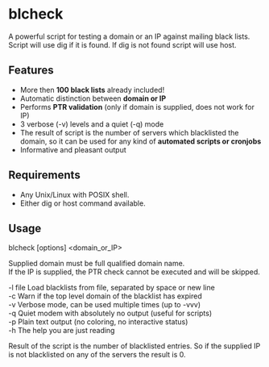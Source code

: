 # blcheck

A powerful script for testing a domain or an IP against mailing black lists.  
Script will use dig if it is found. If dig is not found script will use host.


Features
--------------------

* More then __100 black lists__ already included!
* Automatic distinction between __domain or IP__
* Performs __PTR validation__ (only if domain is supplied, does not work for IP)
* 3 verbose (-v) levels and a quiet (-q) mode
* The result of script is the number of servers which blacklisted the domain, so it can be used for any kind of __automated scripts or cronjobs__
* Informative and pleasant output


Requirements
--------------------

* Any Unix/Linux with POSIX shell.
* Either dig or host command available.


Usage
--------------------

blcheck [options] <domain\_or\_IP>

Supplied domain must be full qualified domain name.  
If the IP is supplied, the PTR check cannot be executed and will be skipped.

-l file     Load blacklists from file, separated by space or new line  
-c          Warn if the top level domain of the blacklist has expired  
-v          Verbose mode, can be used multiple times (up to -vvv)  
-q          Quiet modem with absolutely no output (useful for scripts)  
-p          Plain text output (no coloring, no interactive status)  
-h          The help you are just reading  

Result of the script is the number of blacklisted entries. So if the supplied
IP is not blacklisted on any of the servers the result is 0.
